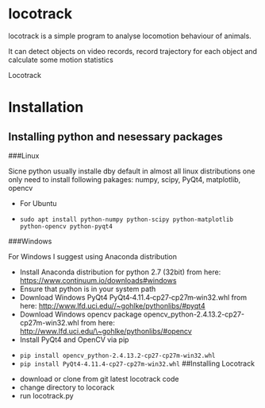 locotrack
=========

locotrack is a simple program to analyse locomotion behaviour of animals.

It can detect objects on video records, record trajectory for each object 
and calculate some motion statistics

Locotrack 

Installation
============

## Installing python and nesessary packages


###Linux

Sicne python usually installe dby default in almost all linux distributions one only need to install following pakages:
numpy, scipy, PyQt4, matplotlib, opencv
* For Ubuntu
- `sudo apt install python-numpy python-scipy python-matplotlib python-opencv python-pyqt4`

 

###Windows

For Windows I suggest using Anaconda distribution
 * Install Anaconda distribution for python 2.7 (32bit) from here: https://www.continuum.io/downloads#windows
 * Ensure that python is in your system path
 * Download Windows PyQt4 PyQt4‑4.11.4‑cp27‑cp27m‑win32.whl from here: http://www.lfd.uci.edu//~gohlke/pythonlibs/#pyqt4 
 * Download Windows opencv package opencv_python-2.4.13.2-cp27-cp27m-win32.whl from here: http://www.lfd.uci.edu/\~gohlke/pythonlibs/#opencv
 * Install PyQt4 and OpenCV via pip 
  - `pip install opencv_python-2.4.13.2-cp27-cp27m-win32.whl`
  - `pip install PyQt4‑4.11.4‑cp27‑cp27m‑win32.whl`
##Installing Locotrack

* download or clone from git latest locotrack code
* change directory to locorack
* run locotrack.py
